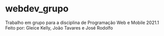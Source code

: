 # webdev_grupo
Trabalho em grupo para a disciplina de Programação Web e Mobile 2021.1
Feito por: Gleice Kelly, João Tavares e José Rodolfo
